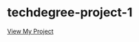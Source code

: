 # techdegree-project-1

<a href="https://aakashsr.github.io/techdegree-project-1/">View My Project</a> 
